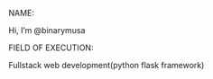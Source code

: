 NAME: 

Hi, I’m @binarymusa

FIELD OF EXECUTION:  

 Fullstack web development(python flask framework)
    

<!---
binarymusa/binarymusa is a ✨ special ✨ repository because its `README.md` (this file) appears on your GitHub profile.
You can click the Preview link to take a look at your changes.
--->
